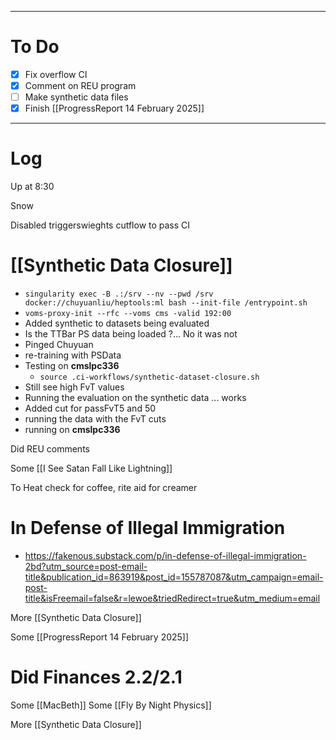 

---
# To Do

- [x] Fix overflow CI
- [x] Comment on REU program 
- [ ] Make synthetic data files
- [x] Finish [[ProgressReport 14 February 2025]]

---

# Log

Up at 8:30 

Snow 

Disabled triggerswieghts cutflow to pass CI

# [[Synthetic Data Closure]]
- `singularity exec -B .:/srv --nv --pwd /srv docker://chuyuanliu/heptools:ml bash --init-file /entrypoint.sh`
- `voms-proxy-init --rfc --voms cms -valid 192:00`
- Added synthetic to datasets being evaluated
- Is the TTBar PS data being loaded ?... No it was not
- Pinged Chuyuan
- re-training with PSData
- Testing on **cmslpc336**
	- `source .ci-workflows/synthetic-dataset-closure.sh `
- Still see high FvT values
- Running the evaluation on the synthetic data ... works
- Added cut for passFvT5 and 50
- running the data with the FvT cuts
- running on  **cmslpc336**

Did REU comments

Some [[I See Satan Fall Like Lightning]]

To Heat check for coffee, rite aid for creamer

# In Defense of Illegal Immigration
- https://fakenous.substack.com/p/in-defense-of-illegal-immigration-2bd?utm_source=post-email-title&publication_id=863919&post_id=155787087&utm_campaign=email-post-title&isFreemail=false&r=lewoe&triedRedirect=true&utm_medium=email


More [[Synthetic Data Closure]]

Some [[ProgressReport 14 February 2025]]

# Did Finances 2.2/2.1

Some [[MacBeth]]
Some [[Fly By Night Physics]]

More [[Synthetic Data Closure]]